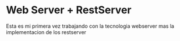 # Web Server + RestServer
Esta es mi primera vez trabajando con la tecnologia webserver mas la implementacion de los restserver 
